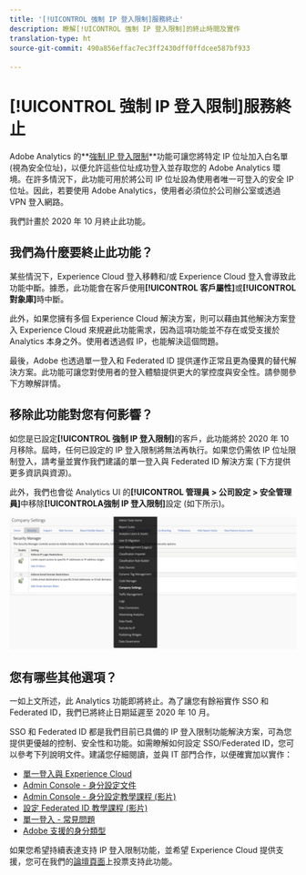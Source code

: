```yaml
---
title: '[!UICONTROL 強制 IP 登入限制]服務終止'
description: 瞭解[!UICONTROL 強制 IP 登入限制]的終止時間及實作
translation-type: ht
source-git-commit: 490a856effac7ec3ff2430dff0ffdcee587bf933

---
```



# [!UICONTROL 強制 IP 登入限制]服務終止

Adobe Analytics 的&#x200B;**[強制 IP 登入限制](/help/admin/company/security-manager.md)**功能可讓您將特定 IP 位址加入白名單 (視為安全位址)，以便允許這些位址成功登入並存取您的 Adobe Analytics 環境。在許多情況下，此功能可用於將公司 IP 位址設為使用者唯一可登入的安全 IP 位址。因此，若要使用 Adobe Analytics，使用者必須位於公司辦公室或透過 VPN 登入網路。

我們計畫於 2020 年 10 月終止此功能。

## 我們為什麼要終止此功能？

某些情況下，Experience Cloud 登入移轉和/或 Experience Cloud 登入會導致此功能中斷。據悉，此功能會在客戶使用&#x200B;**[!UICONTROL 客戶屬性]**&#x200B;或&#x200B;**[!UICONTROL 對象庫]**&#x200B;時中斷。

此外，如果您擁有多個 Experience Cloud 解決方案，則可以藉由其他解決方案登入 Experience Cloud 來規避此功能需求，因為這項功能並不存在或受支援於 Analytics 本身之外。使用者透過假 IP，也能解決這個問題。

最後，Adobe 也透過單一登入和 Federated ID 提供運作正常且更為優異的替代解決方案。此功能可讓您對使用者的登入體驗提供更大的掌控度與安全性。請參閱參下方瞭解詳情。

## 移除此功能對您有何影響？

如您是已設定&#x200B;**[!UICONTROL 強制 IP 登入限制]**&#x200B;的客戶，此功能將於 2020 年 10 月移除。屆時，任何已設定的 IP 登入限制將無法再執行。如果您仍需依 IP 位址限制登入，請考量並實作我們建議的單一登入與 Federated ID 解決方案 (下方提供更多資訊與資源)。

此外，我們也會從 Analytics UI 的&#x200B;**[!UICONTROL 管理員 > 公司設定 > 安全管理員]**&#x200B;中移除&#x200B;**[!UICONTROLA強制 IP 登入限制]**&#x200B;設定 (如下所示)。

![](assets/sec-manager2.png)

## 您有哪些其他選項？

一如上文所述，此 Analytics 功能即將終止。為了讓您有餘裕實作 SSO 和 Federated ID，我們已將終止日期延遲至 2020 年 10 月。

SSO 和 Federated ID 都是我們目前已具備的 IP 登入限制功能解決方案，可為您提供更優越的控制、安全性和功能。如需瞭解如何設定 SSO/Federated ID，您可以參考下列說明文件。建議您仔細閱讀，並與 IT 部門合作，以便確實加以實作：

* [單一登入與 Experience Cloud](https://spark.adobe.com/page/JeSB8EPEQIvjD/)
* [Admin Console - 身分設定文件](https://helpx.adobe.com/tw/enterprise/using/set-up-identity.html)
* [Admin Console - 身分設定教學課程 (影片)](https://helpx.adobe.com/tw/enterprise/how-to/identity-directories-domains.html?playlist=/ccx/v1/collection/product/enterprise/topics/enterprise-identity/collection.ccx.js&amp;ref=helpx.adobe.com)
* [設定 Federated ID 教學課程 (影片)](https://helpx.adobe.com/tw/enterprise/how-to/identity-configure-ids.html?playlist=/ccx/v1/collection/product/enterprise/topics/enterprise-identity/collection.ccx.js&amp;ref=helpx.adobe.com)
* [單一登入 - 常見問題](https://helpx.adobe.com/tw/enterprise/using/sso-faq.html)
* [Adobe 支援的身分類型](https://helpx.adobe.com/tw/enterprise/using/identity.html)

如果您希望持續表達支持 IP 登入限制功能，並希望 Experience Cloud 提供支援，您可在我們的[論壇頁面](https://forums.adobe.com/ideas/11648)上投票支持此功能。